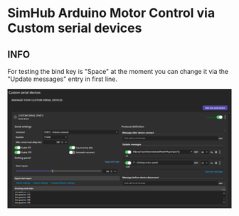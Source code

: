 # SimHub Arduino Motor Control via Custom serial devices

## INFO

For testing the bind key is "Space" at the moment you can change it via the "Update messages" entry in first line.

![SimHubo](screenSimhub.PNG "SimHub Custom serial settings")
